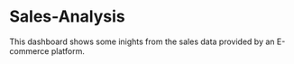 # Sales-Analysis
This dashboard shows some inights from the sales data provided by an E-commerce platform.
